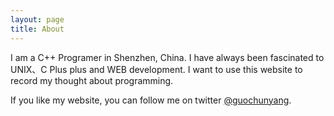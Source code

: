 ```yaml
---
layout: page
title: About
---
```


I am a C++ Programer in Shenzhen, China. I have always been fascinated to UNIX、C Plus plus and WEB development. I want to use this website to record my thought about programming. 

If you like my website, you can follow me on twitter [@guochunyang](https://twitter.com/guochunyang).

